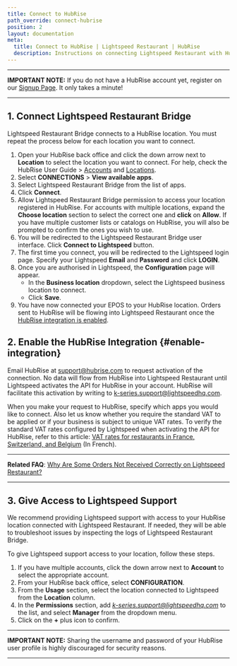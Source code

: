 ```yaml
---
title: Connect to HubRise
path_override: connect-hubrise
position: 2
layout: documentation
meta:
  title: Connect to HubRise | Lightspeed Restaurant | HubRise
  description: Instructions on connecting Lightspeed Restaurant with HubRise for your EPOS to work with other apps as a cohesive whole. Connect apps and synchronise your data.
---
```


---

**IMPORTANT NOTE:** If you do not have a HubRise account yet, register on our [Signup Page](https://manager.hubrise.com/signup). It only takes a minute!

---

## 1. Connect Lightspeed Restaurant Bridge

Lightspeed Restaurant Bridge connects to a HubRise location. You must repeat the process below for each location you want to connect.

1. Open your HubRise back office and click the down arrow next to **Location** to select the location you want to connect. For help, check the HubRise User Guide > [Accounts](/docs/account) and [Locations](/docs/locations).
1. Select **CONNECTIONS** > **View available apps**.
1. Select Lightspeed Restaurant Bridge from the list of apps.
1. Click **Connect**.
1. Allow Lightspeed Restaurant Bridge permission to access your location registered in HubRise. For accounts with multiple locations, expand the **Choose location** section to select the correct one and **click** on **Allow**. If you have multiple customer lists or catalogs on HubRise, you will also be prompted to confirm the ones you wish to use.
1. You will be redirected to the Lightspeed Restaurant Bridge user interface. Click **Connect to Lightspeed** button.
1. The first time you connect, you will be redirected to the Lightspeed login page. Specify your Lightspeed **Email** and **Password** and click **LOGIN**.
1. Once you are authorised in Lightspeed, the **Configuration** page will appear.
   - In the **Business location** dropdown, select the Lightspeed business location to connect.
   - Click **Save**.
1. You have now connected your EPOS to your HubRise location. Orders sent to HubRise will be flowing into Lightspeed Restaurant once the [HubRise integration is enabled](#enable-integration).

## 2. Enable the HubRise Integration {#enable-integration}

Email HubRise at support@hubrise.com to request activation of the connection. No data will flow from HubRise into Lightspeed Restaurant until Lightspeed activates the API for HubRise in your account. HubRise will facilitate this activation by writing to k-series.support@lightspeedhq.com. 

When you make your request to HubRise, specify which apps you would like to connect. Also let us know whether you require the standard VAT to be applied or if your business is subject to unique VAT rates. To verify the standard VAT rates configured by Lightspeed when activating the API for HubRise, refer to this article: [VAT rates for restaurants in France, Switzerland, and Belgium](https://www.lightspeedhq.ch/blog/comparaison-taux-tva/) (In French).

---

**Related FAQ**: [Why Are Some Orders Not Received Correctly on Lightspeed Restaurant?](/apps/lightspeed-restaurant/faqs/troubleshooting-failed-orders)

---

## 3. Give Access to Lightspeed Support

We recommend providing Lightspeed support with access to your HubRise location connected with Lightspeed Restaurant. If needed, they will be able to troubleshoot issues by inspecting the logs of Lightspeed Restaurant Bridge.

To give Lightspeed support access to your location, follow these steps.

1. If you have multiple accounts, click the down arrow next to **Account** to select the appropriate account.
1. From your HubRise back office, select **CONFIGURATION**.
1. From the **Usage** section, select the location connected to Lightspeed from the **Location** column.
1. In the **Permissions** section, add *k-series.support@lightspeedhq.com* to the list, and select **Manager** from the dropdown menu.
1. Click on the **+** plus icon to confirm.

---

**IMPORTANT NOTE:** Sharing the username and password of your HubRise user profile is highly discouraged for security reasons.

---
